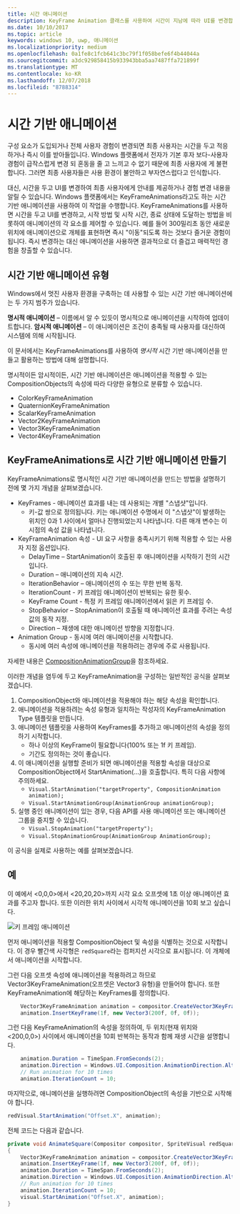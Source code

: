```yaml
---
title: 시간 애니메이션
description: KeyFrame Animation 클래스를 사용하여 시간이 지남에 따라 UI를 변경합니다.
ms.date: 10/10/2017
ms.topic: article
keywords: windows 10, uwp, 애니메이션
ms.localizationpriority: medium
ms.openlocfilehash: 0a1fe8c1fcb641c3bc79f1f058befe6f4b44044a
ms.sourcegitcommit: a3dc929858415b933943bba5aa7487ffa721899f
ms.translationtype: MT
ms.contentlocale: ko-KR
ms.lasthandoff: 12/07/2018
ms.locfileid: "8788314"
---
```

# <a name="time-based-animations"></a>시간 기반 애니메이션

구성 요소가 도입되거나 전체 사용자 경험이 변경되면 최종 사용자는 시간을 두고 적응하거나 즉시 이를 받아들입니다. Windows 플랫폼에서 전자가 기본 후자 보다-사용자 경험이 급작스럽게 변경 되 혼동을 줄 고 느끼고 수 없기 때문에 최종 사용자에 게 불편 합니다. 그러면 최종 사용자들은 사용 환경이 불안하고 부자연스럽다고 인식합니다.

대신, 시간을 두고 UI를 변경하여 최종 사용자에게 안내를 제공하거나 경험 변경 내용을 알릴 수 있습니다. Windows 플랫폼에서는 KeyFrameAnimations라고도 하는 시간 기반 애니메이션을 사용하여 이 작업을 수행합니다. KeyFrameAnimations를 사용하면 시간을 두고 UI를 변경하고, 시작 방법 및 시작 시간, 종료 상태에 도달하는 방법을 비롯하여 애니메이션의 각 요소를 제어할 수 있습니다. 예를 들어 300밀리초 동안 새로운 위치에 애니메이션으로 개체를 표현하면 즉시 "이동"되도록 하는 것보다 즐거운 경험이 됩니다. 즉시 변경하는 대신 애니메이션을 사용하면 결과적으로 더 즐겁고 매력적인 경험을 창출할 수 있습니다.

## <a name="types-of-time-based-animations"></a>시간 기반 애니메이션 유형

Windows에서 멋진 사용자 환경을 구축하는 데 사용할 수 있는 시간 기반 애니메이션에는 두 가지 범주가 있습니다.

**명시적 애니메이션** – 이름에서 알 수 있듯이 명시적으로 애니메이션을 시작하여 업데이트합니다.
**암시적 애니메이션** – 이 애니메이션은 조건이 충족될 때 사용자를 대신하여 시스템에 의해 시작됩니다.

이 문서에서는 KeyFrameAnimations를 사용하여 _명시적_ 시간 기반 애니메이션을 만들고 활용하는 방법에 대해 설명합니다.

명시적이든 암시적이든, 시간 기반 애니메이션은 애니메이션을 적용할 수 있는 CompositionObjects의 속성에 따라 다양한 유형으로 분류할 수 있습니다.

- ColorKeyFrameAnimation
- QuaternionKeyFrameAnimation
- ScalarKeyFrameAnimation
- Vector2KeyFrameAnimation
- Vector3KeyFrameAnimation
- Vector4KeyFrameAnimation

## <a name="create-time-based-animations-with-keyframeanimations"></a>KeyFrameAnimations로 시간 기반 애니메이션 만들기

KeyFrameAnimations로 명시적인 시간 기반 애니메이션을 만드는 방법을 설명하기 전에 몇 가지 개념을 살펴보겠습니다.

- KeyFrames - 애니메이션 효과를 내는 데 사용되는 개별 "스냅샷"입니다.
  - 키-값 쌍으로 정의됩니다. 키는 애니메이션 수명에서 이 "스냅샷"이 발생하는 위치인 0과 1 사이에서 얼마나 진행되었는지 나타냅니다. 다른 매개 변수는 이 시점의 속성 값을 나타냅니다.
- KeyFrameAnimation 속성 - UI 요구 사항을 충족시키기 위해 적용할 수 있는 사용자 지정 옵션입니다.
  - DelayTime – StartAnimation이 호출된 후 애니메이션을 시작하기 전의 시간입니다.
  - Duration – 애니메이션의 지속 시간.
  - IterationBehavior – 애니메이션의 수 또는 무한 반복 동작.
  - IterationCount - 키 프레임 애니메이션이 반복되는 유한 횟수.
  - KeyFrame Count - 특정 키 프레임 애니메이션에서 읽은 키 프레임 수.
  - StopBehavior – StopAnimation이 호출될 때 애니메이션 효과를 주려는 속성 값의 동작 지정.
  - Direction – 재생에 대한 애니메이션 방향을 지정합니다.
- Animation Group - 동시에 여러 애니메이션을 시작합니다.
  - 동시에 여러 속성에 애니메이션을 적용하려는 경우에 주로 사용됩니다.

자세한 내용은 [CompositionAnimationGroup](https://docs.microsoft.com/uwp/api/windows.ui.composition.compositionanimationgroup)을 참조하세요.

이러한 개념을 염두에 두고 KeyFrameAnimation을 구성하는 일반적인 공식을 살펴보겠습니다.

1. CompositionObject와 애니메이션을 적용해야 하는 해당 속성을 확인합니다.
1. 애니메이션을 적용하려는 속성 유형과 일치하는 작성자의 KeyFrameAnimation Type 템플릿을 만듭니다.
1. 애니메이션 템플릿을 사용하여 KeyFrames를 추가하고 애니메이션의 속성을 정의하기 시작합니다.
    - 하나 이상의 KeyFrame이 필요합니다(100% 또는 1f 키 프레임).
    - 기간도 정의하는 것이 좋습니다.
1. 이 애니메이션을 실행할 준비가 되면 애니메이션을 적용할 속성을 대상으로 CompositionObject에서 StartAnimation(...)을 호출합니다. 특히 다음 사항에 주의하세요.
    - `Visual.StartAnimation("targetProperty", CompositionAnimation animation);`
    - `Visual.StartAnimationGroup(AnimationGroup animationGroup);`
1. 실행 중인 애니메이션이 있는 경우, 다음 API를 사용 애니메이션 또는 애니메이션 그룹을 중지할 수 있습니다.
    - `Visual.StopAnimation("targetProperty");`
    - `Visual.StopAnimationGroup(AnimationGroup AnimationGroup);`

이 공식을 실제로 사용하는 예를 살펴보겠습니다.

## <a name="example"></a>예

이 예에서 <0,0,0>에서 <20,20,20>까지 시각 요소 오프셋에 1초 이상 애니메이션 효과를 주고자 합니다. 또한 이러한 위치 사이에서 시각적 애니메이션을 10회 보고 싶습니다.

![키 프레임 애니메이션](images/animation/animated-rectangle.gif)

먼저 애니메이션을 적용할 CompositionObject 및 속성을 식별하는 것으로 시작합니다. 이 경우 빨간색 사각형은 `redSquare`라는 컴퍼지션 시각으로 표시됩니다. 이 개체에서 애니메이션을 시작합니다.

그런 다음 오프셋 속성에 애니메이션을 적용하려고 하므로 Vector3KeyFrameAnimation(오프셋은 Vector3 유형)을 만들어야 합니다. 또한 KeyFrameAnimation에 해당하는 KeyFrames를 정의합니다.

```csharp
    Vector3KeyFrameAnimation animation = compositor.CreateVector3KeyFrameAnimation();
    animation.InsertKeyFrame(1f, new Vector3(200f, 0f, 0f));
```

그런 다음 KeyFrameAnimation의 속성을 정의하여, 두 위치(현재 위치와 <200,0,0>) 사이에서 애니메이션을 10회 반복하는 동작과 함께 재생 시간을 설명합니다.

```csharp
    animation.Duration = TimeSpan.FromSeconds(2);
    animation.Direction = Windows.UI.Composition.AnimationDirection.Alternate;
    // Run animation for 10 times
    animation.IterationCount = 10;
```

마지막으로, 애니메이션을 실행하려면 CompositionObject의 속성을 기반으로 시작해야 합니다.

```csharp
redVisual.StartAnimation("Offset.X", animation);
```

전체 코드는 다음과 같습니다.

```csharp
private void AnimateSquare(Compositor compositor, SpriteVisual redSquare)
{ 
    Vector3KeyFrameAnimation animation = compositor.CreateVector3KeyFrameAnimation();
    animation.InsertKeyFrame(1f, new Vector3(200f, 0f, 0f));
    animation.Duration = TimeSpan.FromSeconds(2);
    animation.Direction = Windows.UI.Composition.AnimationDirection.Alternate;
    // Run animation for 10 times
    animation.IterationCount = 10;
    visual.StartAnimation("Offset.X", animation);
} 
```
